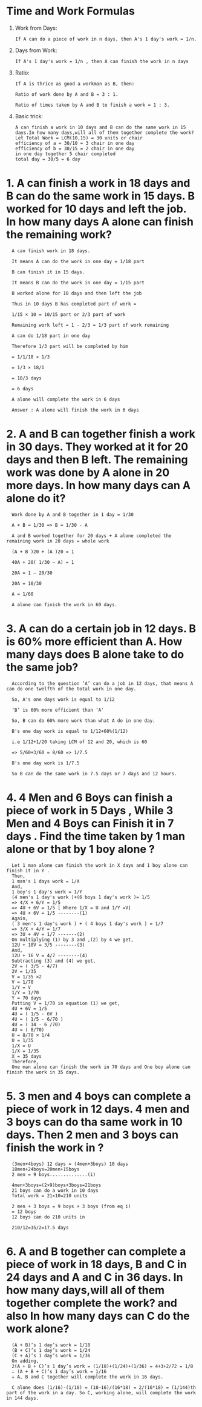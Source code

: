 # Time and Work Formulas
   1. Work from Days:

          If A can do a piece of work in n days, then A's 1 day's work = 1/n.
   
   2. Days from Work:
   
          If A's 1 day's work = 1/n , then A can finish the work in n days
      
   3. Ratio:

          If A is thrice as good a workman as B, then:

          Ratio of work done by A and B = 3 : 1.

          Ratio of times taken by A and B to finish a work = 1 : 3.
          
   4. Basic trick:
                     
          A can finish a work in 10 days and B can do the same work in 15 days.In how many days,will all of them together complete the work?
          Let Total Work = LCM(10,15) = 30 units or chair
          efficiency of a = 30/10 = 3 chair in one day
          efficiency of b = 30/15 = 2 chair in one day
          in one day together 5 chair completed
          total day = 30/5 = 6 day
                     
# 1. A can finish a work in 18 days and B can do the same work in 15 days. B worked for 10 days and left the job. In how many days A alone can finish the remaining work?

      A can finish work in 18 days.

      It means A can do the work in one day = 1/18 part

      B can finish it in 15 days.

      It means B can do the work in one day = 1/15 part

      B worked alone for 10 days and then left the job

      Thus in 10 days B has completed part of work =

      1/15 × 10 = 10/15 part or 2/3 part of work

      Remaining work left = 1 - 2/3 = 1/3 part of work remaining

      A can do 1/18 part in one day

      Therefore 1/3 part will be completed by him

      = 1/1/18 × 1/3

      = 1/3 × 18/1

      = 18/3 days

      = 6 days

      A alone will complete the work in 6 days

      Answer : A alone will finish the work in 6 days

# 2. A and B can together finish a work in 30 days. They worked at it for 20 days and then B left. The remaining work was done by A alone in 20 more days. In how many days can A alone do it?

      Work done by A and B together in 1 day = 1/30

      A + B = 1/30 => B = 1/30 - A

      A and B worked together for 20 days + A alone completed the remaining work in 20 days = whole work

      (A + B )20 + (A )20 = 1

      40A + 20( 1/30 – A) = 1

      20A = 1 – 20/30

      20A = 10/30

      A = 1/60

      A alone can finish the work in 60 days.
     
# 3. A can do a certain job in 12 days. B is 60% more efficient than A. How many days does B alone take to do the same job?

      According to the question ‘A’ can do a job in 12 days, that means A can do one twelfth of the total work in one day.

      So, A's one days work is equal to 1/12

      ‘B’ is 60% more efficient than ‘A'

      So, B can do 60% more work than what A do in one day.

      B's one day work is equal to 1/12+60%(1/12)

      i.e 1/12+1/20 taking LCM of 12 and 20, which is 60

      => 5/60+3/60 = 8/60 => 1/7.5

      B's one day work is 1/7.5

      So B can do the same work in 7.5 days or 7 days and 12 hours.

# 4. 4 Men and 6 Boys can finish a piece of work in 5 Days , While 3 Men and 4 Boys can Finish it in 7 days . Find the time taken by 1 man alone or that by 1 boy alone ?

      Let 1 man alone can finish the work in X days and 1 boy alone can finish it in Y .
      Then,
      1 man's 1 days work = 1/X
      And,
      1 boy's 1 day's work = 1/Y
      (4 men's 1 day's work )+(6 boys 1 day's work )= 1/5
      => 4/X + 6/Y = 1/5
      => 4U + 6V = 1/5 [ Where 1/X = U and 1/Y =V]
      => 4U + 6V = 1/5 --------(1)
      Again,
      ( 3 men's 1 day's work ) + ( 4 boys 1 day's work ) = 1/7
      => 3/X + 4/Y = 1/7
      => 3U + 4V = 1/7 -------(2)
      On multiplying (1) by 3 and ,(2) by 4 we get,
      12U + 18V = 3/5 --------(3)
      And,
      12U + 16 V = 4/7 --------(4)
      Subtracting (3) and (4) we get,
      2V = ( 3/5 - 4/7)
      2V = 1/35
      V = 1/35 ×2
      V = 1/70
      1/Y = V
      1/Y = 1/70
      Y = 70 days
      Putting V = 1/70 in equation (1) we get,
      4U + 6V = 1/5
      4U = ( 1/5 - 6V )
      4U = ( 1/5 - 6/70 )
      4U = ( 14 - 6 /70)
      4U = ( 8/70)
      U = 8/70 × 1/4
      U = 1/35
      1/X = U
      1/X = 1/35
      X = 35 days
      Therefore,
      One man alone can finish the work in 70 days and One boy alone can finish the work in 35 days.

# 5. 3 men and 4 boys can complete a piece of work in 12 days. 4 men and 3 boys can do tha same work in 10 days. Then 2 men and 3 boys can finish the work in ? 

      (3men+4boys) 12 days = (4men+3boys) 10 days
      18men+24boys=20men+15boys
      2 men = 9 boys..............(i)

      4men+3boys=(2×9)boys+3boys=21boys
      21 boys can do a work in 10 days
      Total work = 21×10=210 units

      2 men + 3 boys = 9 boys + 3 boys (from eq i)
      = 12 boys
      12 boys can do 210 units in

      210/12=35/2=17.5 days

# 6. A and B together can complete a piece of work in 18 days, B and C in 24 days and A and C in 36 days. In how many days,will all of them together complete the work? and also In how many days can C do the work alone?

      (A + B)’s 1 day’s work = 1/18
      (B + C)’s 1 day’s work = 1/24
      (C + A)’s 1 day’s work = 1/36
      On adding,
      2(A + B + C)’s 1 day’s work = (1/18)+(1/24)+(1/36) = 4+3+2/72 = 1/8
      ∴ (A + B + C)’s 1 day’s work = 1/16
      ∴ A, B and C together will complete the work in 16 days.

      C alone does (1/16)-(1/18) = (18–16)/(16*18) = 2/(16*18) = (1/144)th part of the work in a day. So C, working alone, will complete the work in 144 days.
      
      
